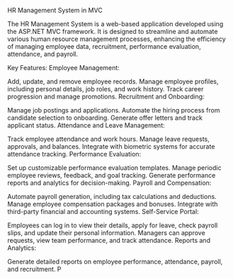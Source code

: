 HR Management System in MVC

The HR Management System is a web-based application developed using the ASP.NET MVC framework. It is designed to streamline and automate various human resource management processes, enhancing the efficiency of managing employee data, recruitment, performance evaluation, attendance, and payroll.

Key Features:
Employee Management:

Add, update, and remove employee records.
Manage employee profiles, including personal details, job roles, and work history.
Track career progression and manage promotions.
Recruitment and Onboarding:

Manage job postings and applications.
Automate the hiring process from candidate selection to onboarding.
Generate offer letters and track applicant status.
Attendance and Leave Management:

Track employee attendance and work hours.
Manage leave requests, approvals, and balances.
Integrate with biometric systems for accurate attendance tracking.
Performance Evaluation:

Set up customizable performance evaluation templates.
Manage periodic employee reviews, feedback, and goal tracking.
Generate performance reports and analytics for decision-making.
Payroll and Compensation:

Automate payroll generation, including tax calculations and deductions.
Manage employee compensation packages and bonuses.
Integrate with third-party financial and accounting systems.
Self-Service Portal:

Employees can log in to view their details, apply for leave, check payroll slips, and update their personal information.
Managers can approve requests, view team performance, and track attendance.
Reports and Analytics:

Generate detailed reports on employee performance, attendance, payroll, and recruitment.
P
